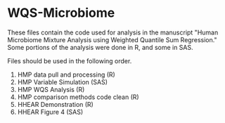 # WQS-Microbiome

These files contain the code used for analysis in the manuscript "Human Microbiome Mixture Analysis using Weighted Quantile Sum Regression." Some portions of the analysis were done in R, and some in SAS.

Files should be used in the following order.
1. HMP data pull and processing (R)
2. HMP Variable Simulation (SAS)
3. HMP WQS Analysis (R)
4. HMP comparison methods code clean (R)
5. HHEAR Demonstration (R)
6. HHEAR Figure 4 (SAS)
